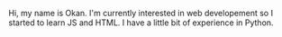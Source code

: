 Hi, my name is Okan.
I'm currently interested in web developement so I started to learn JS and HTML.
I have a little bit of experience in Python.
